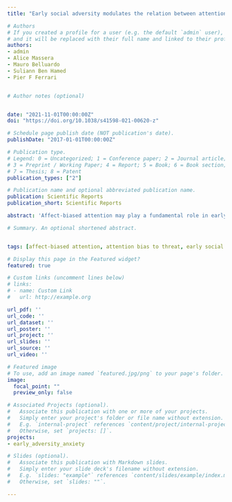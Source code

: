 ```yaml
---
title: "Early social adversity modulates the relation between attention biases and socioemotional behaviour in juvenile macaques"

# Authors
# If you created a profile for a user (e.g. the default `admin` user), write the username (folder name) here 
# and it will be replaced with their full name and linked to their profile.
authors:
- admin
- Alice Massera
- Mauro Belluardo
- Suliann Ben Hamed
- Pier F Ferrari


# Author notes (optional)


date: "2021-11-01T00:00:00Z"
doi: "https://doi.org/10.1038/s41598-021-00620-z"

# Schedule page publish date (NOT publication's date).
publishDate: "2017-01-01T00:00:00Z"

# Publication type.
# Legend: 0 = Uncategorized; 1 = Conference paper; 2 = Journal article;
# 3 = Preprint / Working Paper; 4 = Report; 5 = Book; 6 = Book section;
# 7 = Thesis; 8 = Patent
publication_types: ["2"]

# Publication name and optional abbreviated publication name.
publication: Scientific Reports
publication_short: Scientific Reports

abstract: 'Affect-biased attention may play a fundamental role in early socioemotional development, but factors influencing its emergence and associations with typical versus pathological outcomes remain unclear. Here, we adopted a nonhuman primate model of early social adversity (ESA) to: (1) establish whether juvenile, pre-adolescent macaques demonstrate attention biases to both threatening and reward-related dynamic facial gestures; (2) examine the effects of early social experience on such biases; and (3) investigate how this relation may be linked to socioemotional behaviour. Two groups of juvenile macaques (ESA exposed and non-ESA exposed) were presented with pairs of dynamic facial gestures comprising two conditions: neutral-threat and neutral-lipsmacking. Attention biases to threat and lipsmacking were calculated as the proportion of gaze to the affective versus neutral gesture. Measures of anxiety and social engagement were also acquired from videos of the subjects in their everyday social environment. Results revealed that while both groups demonstrated an attention bias towards threatening facial gestures, a greater bias linked to anxiety was demonstrated by the ESA group only. Only the non-ESA group demonstrated a significant attention bias towards lipsmacking, and the degree of this positive bias was related to duration and frequency of social engagement in this group. These findings offer important insights into the effects of early social experience on affect-biased attention and related socioemotional behaviour in nonhuman primates, and demonstrate the utility of this model for future investigations into the neural and learning mechanisms underlying this relationship across development.'

# Summary. An optional shortened abstract.


tags: [affect-biased attention, attention bias to threat, early social adversity, anxiety, macaque, facial expressions, facial movements]

# Display this page in the Featured widget?
featured: true

# Custom links (uncomment lines below)
# links:
# - name: Custom Link
#   url: http://example.org

url_pdf: ''
url_code: ''
url_dataset: ''
url_poster: ''
url_project: ''
url_slides: ''
url_source: ''
url_video: ''

# Featured image
# To use, add an image named `featured.jpg/png` to your page's folder. 
image:
  focal_point: ""
  preview_only: false

# Associated Projects (optional).
#   Associate this publication with one or more of your projects.
#   Simply enter your project's folder or file name without extension.
#   E.g. `internal-project` references `content/project/internal-project/index.md`.
#   Otherwise, set `projects: []`.
projects:
- early_adversity_anxiety

# Slides (optional).
#   Associate this publication with Markdown slides.
#   Simply enter your slide deck's filename without extension.
#   E.g. `slides: "example"` references `content/slides/example/index.md`.
#   Otherwise, set `slides: ""`.

---
```



